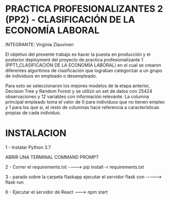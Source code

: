 # PRACTICA PROFESIONALIZANTES 2 (PP2) -  CLASIFICACIÓN DE LA ECONOMÍA LABORAL


INTEGRANTE: Virginia Zlauvinen


El objetivo del presente trabajo es hacer la puesta en producción y el posterior deployment del proyecto de practica profesionalizante 1 (PPT1_CLASIFICACIÓN DE LA ECONOMÍA LABORAL) en el cual se crearon diferentes algoritmos de clasificación que lograban categorizar a un grupo de individuos en empleado o desempleado. 

Para esto se seleccionaron los mejores modelos de la etapa anterior, Decision Tree y Random Forest y se utilizó un set de datos con 25424 observaciones y 12 variables con información relevante. La columna principal empleado toma el valor de 0 para individuos que no tienen empleo y 1 para los que si, el resto de columnas hace referencia a características propias de cada individuo.



# INSTALACION 

1 - Instalar Python 3.7 
 
ABRIR UNA TERMINAL COMMAND PROMPT 

2 - Correr el requirements.txt ----> pip install -r requirements.txt
 

3 - parado sobre la carpeta flaskapp ejecutar el servidor flask con  -----> flask run 

6 - Ejecutar el servidor de React ---> npm start

